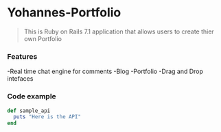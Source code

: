 # Yohannes-Portfolio

>This is Ruby on Rails 7.1 application that allows users to create thier own Portfolio

### Features

-Real time chat engine for comments
-Blog
-Portfolio
-Drag and Drop intefaces

### Code example

```ruby
def sample_api
  puts "Here is the API"
end
```  
